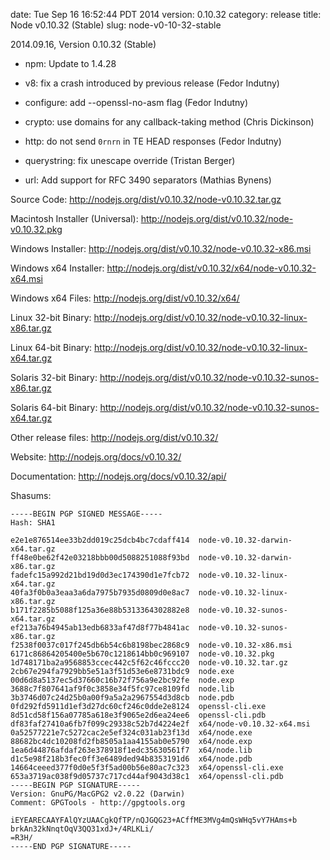 date: Tue Sep 16 16:52:44 PDT 2014
version: 0.10.32
category: release
title: Node v0.10.32 (Stable)
slug: node-v0-10-32-stable

2014.09.16, Version 0.10.32 (Stable)

* npm: Update to 1.4.28

* v8: fix a crash introduced by previous release (Fedor Indutny)

* configure: add --openssl-no-asm flag (Fedor Indutny)

* crypto: use domains for any callback-taking method (Chris Dickinson)

* http: do not send `0rnrn` in TE HEAD responses (Fedor Indutny)

* querystring: fix unescape override (Tristan Berger)

* url: Add support for RFC 3490 separators (Mathias Bynens)


Source Code: http://nodejs.org/dist/v0.10.32/node-v0.10.32.tar.gz

Macintosh Installer (Universal): http://nodejs.org/dist/v0.10.32/node-v0.10.32.pkg

Windows Installer: http://nodejs.org/dist/v0.10.32/node-v0.10.32-x86.msi

Windows x64 Installer: http://nodejs.org/dist/v0.10.32/x64/node-v0.10.32-x64.msi

Windows x64 Files: http://nodejs.org/dist/v0.10.32/x64/

Linux 32-bit Binary: http://nodejs.org/dist/v0.10.32/node-v0.10.32-linux-x86.tar.gz

Linux 64-bit Binary: http://nodejs.org/dist/v0.10.32/node-v0.10.32-linux-x64.tar.gz

Solaris 32-bit Binary: http://nodejs.org/dist/v0.10.32/node-v0.10.32-sunos-x86.tar.gz

Solaris 64-bit Binary: http://nodejs.org/dist/v0.10.32/node-v0.10.32-sunos-x64.tar.gz

Other release files: http://nodejs.org/dist/v0.10.32/

Website: http://nodejs.org/docs/v0.10.32/

Documentation: http://nodejs.org/docs/v0.10.32/api/

Shasums:
```
-----BEGIN PGP SIGNED MESSAGE-----
Hash: SHA1

e2e1e876514ee33b2dd019c25dcb4bc7cdaff414  node-v0.10.32-darwin-x64.tar.gz
ff48e0be62f42e03218bbb00d5088251088f93bd  node-v0.10.32-darwin-x86.tar.gz
fadefc15a992d21bd19d0d3ec174390d1e7fcb72  node-v0.10.32-linux-x64.tar.gz
40fa3f0b0a3eaa3a6da7975b7935d0809d0e8ac7  node-v0.10.32-linux-x86.tar.gz
b171f2285b5088f125a36e88b5313364302882e8  node-v0.10.32-sunos-x64.tar.gz
ef213a76b4945ab13edb6833af47d8f77b4841ac  node-v0.10.32-sunos-x86.tar.gz
f2538f0037c017f245db6b54c6b8198bec2868c9  node-v0.10.32-x86.msi
6171c86864205400e5b670c1218614bb0c969107  node-v0.10.32.pkg
1d748171ba2a9568853ccec442c5f62c46fccc20  node-v0.10.32.tar.gz
2cb67e294fa7929bb5e51a3f51d53e6e8731bdc9  node.exe
00d6d8a5137ec5d37660c16b72f756a9e2bc92fe  node.exp
3688c7f807641af9f0c3858e34f5fc97ce8109fd  node.lib
3b3746d07c24d25b0a00f9a5a2a2967554d3d8cb  node.pdb
0fd292fd5911d1ef3d27dc60cf246c0dde2e8124  openssl-cli.exe
8d51cd58f156a07785a618e3f9065e2d6ea24ee6  openssl-cli.pdb
df83faf27410a6fb7f099c29338c52b7d4224e2f  x64/node-v0.10.32-x64.msi
0a52577221e7c5272cac2e5ef324c031ab23f13d  x64/node.exe
88682bc4dc10208fd2fb8505a1aa4155ab0e5790  x64/node.exp
1ea6d44876afdaf263e378918f1edc35630561f7  x64/node.lib
d1c5e98f218b3fec0ff3e6489ded94b8353191d6  x64/node.pdb
14664ceeed377f0d0e5f3f5ad00b56e80ac7c323  x64/openssl-cli.exe
653a3719ac038f9d05737c717cd44af9043d38c1  x64/openssl-cli.pdb
-----BEGIN PGP SIGNATURE-----
Version: GnuPG/MacGPG2 v2.0.22 (Darwin)
Comment: GPGTools - http://gpgtools.org

iEYEARECAAYFAlQYzUAACgkQfTP/nQJGQG23+ACffME3MVg4mQsWHq5vY7HAms+b
brkAn32kNnqtOqV3QQ31xdJ+/4RLKLi/
=R3H/
-----END PGP SIGNATURE-----
```
